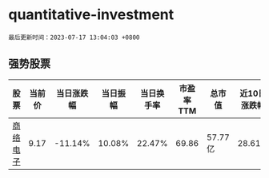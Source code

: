 # quantitative-investment

`最后更新时间：2023-07-17 13:04:03 +0800`

## 强势股票

|股票|当前价|当日涨跌幅|当日振幅|当日换手率|市盈率TTM|总市值|近10日涨跌幅|
|----|----|----|----|----|----|----|----|
|[商络电子](https://xueqiu.com/S/SZ300975)|9.17|-11.14%|10.08%|22.47%|69.86|57.77亿|28.61%|
